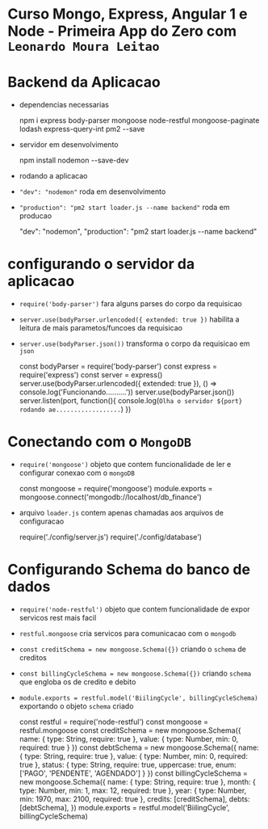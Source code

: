# Curso Mongo, Express, Angular 1 e Node - Primeira App do Zero com `Leonardo Moura Leitao`

# Backend da Aplicacao

* dependencias necessarias

    npm i express body-parser mongoose node-restful mongoose-paginate lodash express-query-int pm2 --save

* servidor em desenvolvimento

    npm install nodemon --save-dev    

* rodando a aplicacao
* `"dev": "nodemon"` roda em desenvolvimento
* `"production": "pm2 start loader.js --name backend"` roda em producao

    "dev": "nodemon",
    "production": "pm2 start loader.js --name backend"

# configurando o servidor da aplicacao

* `require('body-parser')` fara alguns parses do corpo da requisicao
* `server.use(bodyParser.urlencoded({ extended: true })` habilita a leitura de mais parametos/funcoes da requisicao
* `server.use(bodyParser.json())` transforma o corpo da requisicao em `json`

    const bodyParser = require('body-parser')
    const express = require('express')
    const server = express()
    server.use(bodyParser.urlencoded({ extended: true }), () => console.log('Funcionando..........'))
    server.use(bodyParser.json())
    server.listen(port, function(){
        console.log(`Olha o servidor ${port} rodando ae..................`)
    })

# Conectando com o `MongoDB`

* `require('mongoose')` objeto que contem funcionalidade de ler e configurar conexao com o `mongoDB`

    const mongoose = require('mongoose')
    module.exports = mongoose.connect('mongodb://localhost/db_finance')

* arquivo `loader.js` contem apenas chamadas aos arquivos de configuracao

    require('./config/server.js')
    require('./config/database')    

# Configurando Schema do banco de dados

* `require('node-restful')` objeto que contem funcionalidade de expor servicos rest mais facil
* `restful.mongoose` cria servicos para comunicacao com o `mongodb`
* `const creditSchema = new mongoose.Schema({})` criando o `schema` de creditos
* `const billingCycleSchema = new mongoose.Schema({})` criando `schema` que engloba os de credito e debito
* `module.exports = restful.model('BiilingCycle', billingCycleSchema)` exportando o objeto `schema` criado

    const restful = require('node-restful')
    const mongoose = restful.mongoose
    const creditSchema = new mongoose.Schema({
        name: { type: String, require: true },
        value: { type: Number, min: 0, required: true }
    })
    const debtSchema = new mongoose.Schema({
        name: { type: String, require: true },
        value: { type: Number, min: 0, required: true },
        status: {
            type: String, require: true, uppercase: true,
            enum: ['PAGO', 'PENDENTE', 'AGENDADO']
        }
    })
    const billingCycleSchema = new mongoose.Schema({
        name: { type: String, require: true },
        month: { type: Number, min: 1, max: 12, required: true },
        year: { type: Number, min: 1970, max: 2100, required: true },
        credits: [creditSchema],
        debts: [debtSchema],
    })
    module.exports = restful.model('BiilingCycle', billingCycleSchema)    